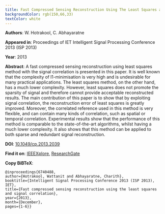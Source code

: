```yaml
---
title: Fast Compressed Sensing Reconstruction Using The Least Squares and Signal Correlation
backgroundColor: rgb(150,66,33)
textColor: white
---
```


**Authors**: W. Hotrakool, C. Abhayaratne

**Appeared in**: Proceedings of IET Intelligent Signal Processing Conference 2013 (ISP 2013)

**Year**: 2013

**Abstract**: A fast compressed sensing reconstruction using least squares method with the signal correlation is presented in this paper. It is well known that the complexity of l1-minimisation is very high and is undesirable for many practical applications. The least squares method, on the other hand, has a much lower complexity. However, least squares does not promote the sparsity of signal and therefore cannot provide acceptable reconstructed results. The main contribution of this paper is to show that by exploiting signal correlation, the reconstruction error of least squares is greatly improved. Moreover, the correlated reference used in this method is very flexible, and can contain many kinds of correlation, such as spatial or temporal correlation. Experimental results show that the performance of this method is comparable to the state-of-the-art algorithms, whilst having a much lower complexity. It also shows that this method can be applied to both sparse and redundant signal reconstruction.

**DOI**: [10.1049/cp.2013.2039](http://dx.doi.org/10.1049/cp.2013.2039)

**Find it on**: [IEEEXplore](http://ieeexplore.ieee.org/xpl/articleDetails.jsp?tp=&arnumber=6740488), [ResearchGate](https://www.researchgate.net/publication/262565881_Fast_compressed_sensing_reconstruction_using_the_least_squares_and_signal_correlation)

**Copy BiBTeX**:

```
@inproceedings{6740488,
author={Hotrakool, Wattanit and Abhayaratne, Charith},
booktitle={Intelligent Signal Processing Conference 2013 (ISP 2013), IET},
title={Fast compressed sensing reconstruction using the least squares and signal correlation},
year={2013},
month={December},
pages={1-6}}
```
